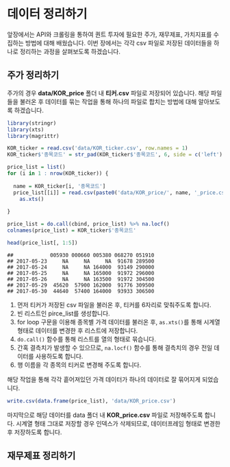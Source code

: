 # 데이터 정리하기

앞장에서는 API와 크롤링을 통하여 퀀트 투자에 필요한 주가, 재무제표, 가치지표를 수집하는 방법에 대해 배웠습니다. 이번 장에서는 각각 csv 파일로 저장된 데이터들을 하나로 정리하는 과정을 살펴보도록 하겠습니다.

## 주가 정리하기

주가의 경우 **data/KOR_price** 폴더 내 **티커.csv** 파일로 저장되어 있습니다. 해당 파일들을 불러온 후 데이터를 묶는 작업을 통해 하나의 파일로 합치는 방법에 대해 알아보도록 하겠습니다.


```r
library(stringr)
library(xts)
library(magrittr)

KOR_ticker = read.csv('data/KOR_ticker.csv', row.names = 1)
KOR_ticker$'종목코드' = str_pad(KOR_ticker$'종목코드', 6, side = c('left'), pad = '0')

price_list = list()
for (i in 1 : nrow(KOR_ticker)) {
  
  name = KOR_ticker[i, '종목코드']
  price_list[[i]] = read.csv(paste0('data/KOR_price/', name, '_price.csv'), row.names = 1) %>%
    as.xts()
  
}

price_list = do.call(cbind, price_list) %>% na.locf()
colnames(price_list) = KOR_ticker$'종목코드'

head(price_list[, 1:5])
```

```
##            005930 000660 005380 068270 051910
## 2017-05-23     NA     NA     NA  91678 289500
## 2017-05-24     NA     NA 164000  93149 290000
## 2017-05-25     NA     NA 165000  91972 296000
## 2017-05-26     NA     NA 163500  91972 304500
## 2017-05-29  45620  57900 162000  91776 309500
## 2017-05-30  44640  57400 164000  93933 306500
```

1. 먼저 티커가 저장된 csv 파일을 불러온 후, 티커를 6자리로 맞춰주도록 합니다. 
2. 빈 리스트인 pirce_list를 생성합니다.
3. for loop 구문을 이용해 종목별 가격 데이터를 불러온 후, `as.xts()`를 통해 시계열 형태로 데이터를 변경한 후 리스트에 저장합니다.
4. `do.call()` 함수를 통해 리스트를 열의 형태로 묶습니다.
5. 간혹 결측치가 발생할 수 있으므로, `na.locf()` 함수를 통해 결측치의 경우 전일 데이터를 사용하도록 합니다.
6. 행 이름을 각 종목의 티커로 변경해 주도록 합니다.

해당 작업을 통해 각각 흩어져있던 가격 데이터가 하나의 데이터로 잘 묶어지게 되었습니다.



```r
write.csv(data.frame(price_list), 'data/KOR_price.csv')
```

마지막으로 해당 데이터를 data 폴더 내 **KOR_price.csv** 파일로 저장해주도록 합니다. 시계열 형태 그대로 저장할 경우 인덱스가 삭제되므로, 데이터프레임 형태로 변경한 후 저장하도록 합니다.

## 재무제표 정리하기

